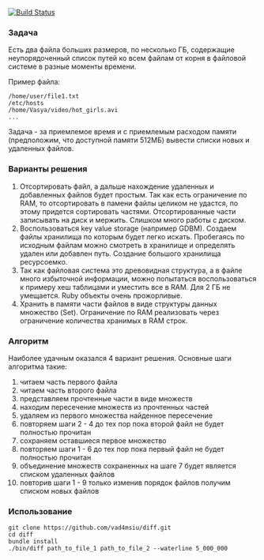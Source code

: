 [![Build Status](https://travis-ci.org/vad4msiu/diff.png)](https://travis-ci.org/vad4msiu/diff)

### Задача

Есть два файла больших размеров, по несколько ГБ, содержащие неупорядоченный список путей ко всем файлам от корня в файловой системе в разные моменты времени.

Пример файла:
```
/home/user/file1.txt
/etc/hosts
/home/Vasya/video/hot_girls.avi
...
```
Задача - за приемлемое время и с приемлемым расходом памяти (предположим, что доступной памяти 512МБ) вывести списки новых и удаленных файлов.

### Варианты решения

1. Отсортировать файл, а дальше нахождение удаленных и добавленных файлов будет простым. Так как есть ограничение по RAM, то отсортировать в памени файлы целиком не удастся, по этому придется сортировать частями. Отсортированные части записывать на диск и мержить. Слишком много работы с диском.
2. Воспользоваться key value storage (например GDBM). Создаем файлы хранилища по которым будет легко искать. Пробегаясь по исходным файлам можно смотреть в хранилище и определять удален или добавлен путь. Создание большого хранилища ресурсоемко.
3. Так как файловая система это древовидная структура, а в файле много избыточной информации, можно попытаться воспользоваться к примеру хеш таблицами и уместить все в RAM. Для 2 ГБ не умещается. Ruby объекты очень прожорливые.
4. Хранить в памяти части файлов в виде структуры данных множество (Set). Ограничение по RAM реализовать через ограничение количества хранимых в RAM строк.

### Алгоритм

Наиболее удачным оказался 4 вариант решения. Основные шаги алгоритма такие:

1. читаем часть первого файла
2. читаем часть второго файла
3. представляем прочтенные части в виде множеств
4. находим пересечение множеств из прочтенных частей
5. удаляем из первого множества найденное пересечение
6. повторяем шаги 2 - 4 до тех пор пока второй файл не будет полностью прочитан
7. сохраняем оставшиеся первое множество
8. повторяем шаги 1 - 6 до тех пор пока первый файл не будет полностью прочитан
9. объединение множеств сохраненных на шаге 7 будет является списком удаленных файлов
10. повторив шаги 1 - 9 только изменив порядок файлов получим списком новых файлов

### Использование
```
git clone https://github.com/vad4msiu/diff.git
cd diff
bundle install
./bin/diff path_to_file_1 path_to_file_2 --waterline 5_000_000
```
